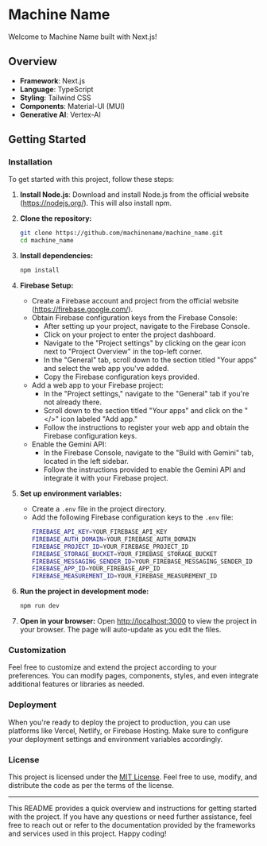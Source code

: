 # Machine Name

Welcome to Machine Name built with Next.js!

## Overview
- **Framework**: Next.js
- **Language**: TypeScript
- **Styling**: Tailwind CSS
- **Components**: Material-UI (MUI)
- **Generative AI**: Vertex-AI

## Getting Started

### Installation
To get started with this project, follow these steps:

1. **Install Node.js**: Download and install Node.js from the official website (https://nodejs.org/). This will also install npm.

2. **Clone the repository:**
    ```bash
    git clone https://github.com/machinename/machine_name.git
    cd machine_name
    ```

3. **Install dependencies:**
    ```bash
    npm install
    ```

4. **Firebase Setup:**
    - Create a Firebase account and project from the official website (https://firebase.google.com/).
    - Obtain Firebase configuration keys from the Firebase Console:
        - After setting up your project, navigate to the Firebase Console.
        - Click on your project to enter the project dashboard.
        - Navigate to the "Project settings" by clicking on the gear icon next to "Project Overview" in the top-left corner.
        - In the "General" tab, scroll down to the section titled "Your apps" and select the web app you've added.
        - Copy the Firebase configuration keys provided.
    - Add a web app to your Firebase project:
        - In the "Project settings," navigate to the "General" tab if you're not already there.
        - Scroll down to the section titled "Your apps" and click on the "</>" icon labeled "Add app."
        - Follow the instructions to register your web app and obtain the Firebase configuration keys.
    - Enable the Gemini API:
        - In the Firebase Console, navigate to the "Build with Gemini" tab, located in the left sidebar.
        - Follow the instructions provided to enable the Gemini API and integrate it with your Firebase project.


5. **Set up environment variables:**
    - Create a `.env` file in the project directory.
    - Add the following Firebase configuration keys to the `.env` file:
        ```bash
        FIREBASE_API_KEY=YOUR_FIREBASE_API_KEY
        FIREBASE_AUTH_DOMAIN=YOUR_FIREBASE_AUTH_DOMAIN
        FIREBASE_PROJECT_ID=YOUR_FIREBASE_PROJECT_ID
        FIREBASE_STORAGE_BUCKET=YOUR_FIREBASE_STORAGE_BUCKET
        FIREBASE_MESSAGING_SENDER_ID=YOUR_FIREBASE_MESSAGING_SENDER_ID
        FIREBASE_APP_ID=YOUR_FIREBASE_APP_ID
        FIREBASE_MEASUREMENT_ID=YOUR_FIREBASE_MEASUREMENT_ID
        ```

6. **Run the project in development mode:**
    ```bash
    npm run dev
    ```

7. **Open in your browser:**
    Open [http://localhost:3000](http://localhost:3000) to view the project in your browser. The page will auto-update as you edit the files.

### Customization
Feel free to customize and extend the project according to your preferences. You can modify pages, components, styles, and even integrate additional features or libraries as needed.

### Deployment
When you're ready to deploy the project to production, you can use platforms like Vercel, Netlify, or Firebase Hosting. Make sure to configure your deployment settings and environment variables accordingly.

### License
This project is licensed under the [MIT License](LICENSE). Feel free to use, modify, and distribute the code as per the terms of the license.

---

This README provides a quick overview and instructions for getting started with the project. If you have any questions or need further assistance, feel free to reach out or refer to the documentation provided by the frameworks and services used in this project. Happy coding!

